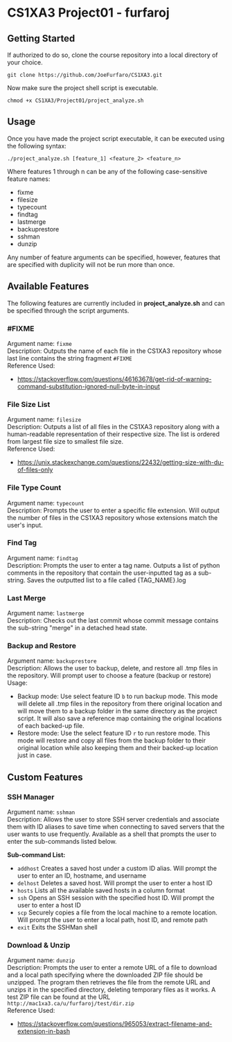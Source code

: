 ﻿# CS1XA3 Project01 - furfaroj

## Getting Started
If authorized to do so, clone the course repository into a local directory of your choice.

    git clone https://github.com/JoeFurfaro/CS1XA3.git
Now make sure the project shell script is executable.

    chmod +x CS1XA3/Project01/project_analyze.sh

## Usage
Once you have made the project script executable, it can be executed using the following syntax:

    ./project_analyze.sh [feature_1] <feature_2> <feature_n>
Where features 1 through n can be any of the following case-sensitive feature names:

 - fixme
 - filesize
 - typecount
 - findtag
 - lastmerge
 - backuprestore
 - sshman
 - dunzip

Any number of feature arguments can be specified, however, features that are specified with duplicity will not be run more than once.

## Available Features
The following features are currently included in **project_analyze.sh** and can be specified through the script arguments.
### #FIXME
Argument name: `fixme`  
Description: Outputs the name of each file in the CS1XA3 repository whose last line contains the string fragment `#FIXME`  
Reference Used:
 - https://stackoverflow.com/questions/46163678/get-rid-of-warning-command-substitution-ignored-null-byte-in-input

### File Size List
Argument name: `filesize`  
Description: Outputs a list of all files in the CS1XA3 repository along with a human-readable representation of their respective size. The list is ordered from largest file size to smallest file size.  
Reference Used:
 - https://unix.stackexchange.com/questions/22432/getting-size-with-du-of-files-only

### File Type Count
Argument name: `typecount`  
Description: Prompts the user to enter a specific file extension. Will output the number of files in the CS1XA3 repository whose extensions match the user's input.

### Find Tag
Argument name: `findtag`  
Description: Prompts the user to enter a tag name. Outputs a list of python comments in the repository that contain the user-inputted tag as a sub-string. Saves the outputted list to a file called {TAG_NAME}.log

### Last Merge
Argument name: `lastmerge`  
Description: Checks out the last commit whose commit message contains the sub-string "merge" in a detached head state.

### Backup and Restore
Argument name: `backuprestore`  
Description: Allows the user to backup, delete, and restore all .tmp files in the repository. Will prompt user to choose a feature (backup or restore)  
Usage:

 - Backup mode: Use select feature ID `b` to run backup mode. This mode will delete all .tmp files in the repository from there original location and will move them to a backup folder in the same directory as the project script. It will also save a reference map containing the original locations of each backed-up file.
 - Restore mode: Use the select feature ID `r` to run restore mode. This mode will restore and copy all files from the backup folder to their original location while also keeping them and their backed-up location just in case.

## Custom Features
### SSH Manager
Argument name: `sshman`  
Description: Allows the user to store SSH server credentials and associate them with ID aliases to save time when connecting to saved servers that the user wants to use frequently. Available as a shell that prompts the user to enter the sub-commands listed below.

**Sub-command List:**

 - `addhost` Creates a saved host under a custom ID alias. Will prompt the user to enter an ID, hostname, and username
 - `delhost` Deletes a saved host. Will prompt the user to enter a host ID
 - `hosts` Lists all the available saved hosts in a column format
 - `ssh` Opens an SSH session with the specified host ID. Will prompt the user to enter a host ID
 - `scp` Securely copies a file from the local machine to a remote location. Will prompt the user to enter a local path, host ID, and remote path
 - `exit` Exits the SSHMan shell

### Download & Unzip
Argument name: `dunzip`  
Description: Prompts the user to enter a remote URL of a file to download and a local path specifying where the downloaded ZIP file should be unzipped. The program then retrieves the file from the remote URL and unzips it in the specified directory, deleting temporary files as it works. A test ZIP file can be found at the URL `http://mac1xa3.ca/u/furfaroj/test/dir.zip`  
Reference Used:
 - https://stackoverflow.com/questions/965053/extract-filename-and-extension-in-bash
 
